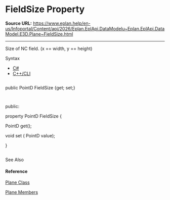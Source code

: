 # FieldSize Property

**Source URL:** https://www.eplan.help/en-us/Infoportal/Content/api/2026/Eplan.EplApi.DataModelu~Eplan.EplApi.DataModel.E3D.Plane~FieldSize.html

---

Size of NC field. (x == width, y == height)

Syntax

- [C#](#i-syntax-CS)
- [C++/CLI](#i-syntax-CPP2005)

```
```
public PointD FieldSize {get; set;}
```
```

```
```
public:
property PointD FieldSize {
   PointD get();
   void set (    PointD value);
}
```
```



See Also

#### Reference

[Plane Class](Eplan.EplApi.DataModelu~Eplan.EplApi.DataModel.E3D.Plane.html)
  
[Plane Members](Eplan.EplApi.DataModelu~Eplan.EplApi.DataModel.E3D.Plane_members.html)